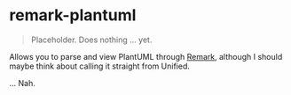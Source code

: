 # remark-plantuml

> Placeholder. Does nothing ... yet.

Allows you to parse and view PlantUML through [Remark](https://github.com/wooorm/remark),
although I should maybe think about calling it straight from Unified.

... Nah.